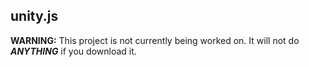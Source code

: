 ## unity.js

**WARNING:** This project is not currently being worked on. It will not do ***ANYTHING*** if you download it.